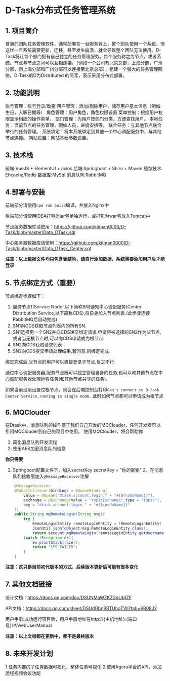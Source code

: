 # D-Task分布式任务管理系统
## 1. 项目简介
普通的团队任务管理软件，通常部署在一台服务器上，整个团队使用一个系统。但这样一旦系统需要更新，迁移，甚至发生崩溃，就会导致整个团队无法使用。D-Task将让每个部门拥有自己独立的任务管理服务，每个服务称之为节点，或者系统。节点与节点之间可以互相连接，（例如一个公司有北京总部，上海分部，广州分部，则上海分部和广州分部可以连接至北京总部），组建一个强大的任务管理网络。D-Task的D为Distributed 的简写，表示采用分布式部署。
## 2. 功能说明
账号管理：账号登录/改密
用户管理：添加/删除用户，储存用户基本信息（例如生日，入职日期等）
角色管理：用户角色，角色权限设置
菜单控制：根据用户权限显示相应的操作菜单。
部门管理：为用户按部门分类，方便查找用户。
本地任务：当前节点的任务管理，例如人员，进度安排等。
联合任务：与其他节点联合举行的任务管理。
系统绑定：将本系统绑定到其他一个中心调配服务中，与其他节点连接。
网站设置：网站基础参数设置。
## 3. 技术栈
前端:VueJS + ElementUI + axios
后端:Springboot + Shiro + Maven
缓存技术: Ehcache/Redis
数据库:MySql
消息队列:RabbitMQ

## 4.部署与安装
前端部分请使用`npm run build`编译，并放入Nginx中

后端部分请使用IDEA打包为jar包单独运行，或打包为war包放入Tomcat中

节点服务数据库请使用：https://github.com/kitman0000/D-Task/blob/master/Data_DTask.sql

中心服务器数据库请使用：https://github.com/kitman0000/D-Task/blob/master/Data_DTask_Center.sql

**注意：以上数据文件均只包含表结构，请自行添加数据，系统需要添加用户后才能登录**

## 5. 节点绑定方式（重要）
节点绑定步骤如下：
1. 服务节点1(Service Node ,以下简称SN)通知中心调配服务(Center Distribution Service,以下简称CDS),将自身加入节点列表.(此步骤连接RabbitMQ后自动完成)
2. SN1向CDS获取节点列表内的所有SN.
3. SN1选择另一个SN2并向CDS递交绑定请求,申请将被选择的SN2作为父节点,或者当无根节点时,可以向CDS申请成为根节点
4. SN2向CDS获取请求列表.
5. SN2向CDS提交申请处理结果,若同意,则绑定完成.

绑定完成后,父节点的用户可以直接登录子节点,反之不行.
 
通过中心调配服务器,服务节点既可以独立管理自身的任务,也可以和其他节点在中心调配服务器处理远程任务(和其他节点共享的任务).

如果当前没用设置过根节点，则会在后端控制台打印`Can't connect to D-task Center Service,running in single mode.`
此时如何节点都可以申请成为根节点

## 6. MQClouder
在Dtask中，消息队列的操作基于我们自己开发的MQClouder，任何开发者可以引用MQClouder到自己的项目中使用。
使用MQClouder，将会帮助你
1. 简化消息队列开发流程
2. 使用AES加密消息队列信息

**你只需要**
1. Springboot配置文件下，加入secretKey
    secretKey = "你的密钥"
2、在消息队列接收层加入`@MessageReceiver`注解
```java
	@MessageReceiver
	@RabbitListener(bindings = @QueueBinding(
		value = @Queue("dtask.account.login." + "#{${nodeName}}"),
		exchange = @Exchange(value = "topicExchange",type = "topic"),
		key = "dtask.account.login." + "#{${nodeName}}"
	))
	public String mqRemoteLogin(String msg){
		try {
			RemoteLoginEntity remoteLoginEntity = (RemoteLoginEntity) 
			JsonUtil.jsonToObject(msg,RemoteLoginEntity.class);
			return account.mqRemoteLogin(remoteLoginEntity.getUsername(),remoteLoginEntity.getPwd());
		}catch (Exception ex){
			ex.printStackTrace();
			return "SYS_FAILED";
		}
	}
```
**注意：这只是目前初代版本的方式，后续版本更新后可能有很多变化**

## 7. 其他文档链接
设计文档：https://docs.qq.com/doc/DSUNMaWZKZGdUb1ZF

API文档：https://docs.qq.com/sheet/DSUdGbnBRTUhqTVll?tab=BB08J2

用户手册:成功运行项目后，用户手册地址在http://{主机地址}:{端口号}/#/webUserManual


**注意：以上文档都在更新中，都不是最终版本**

## 8. 未来开发计划
1.任务内部的子任务数据可视化，整体任务可视化
2.使用Agora平台的API，添加远程视频会议功能
